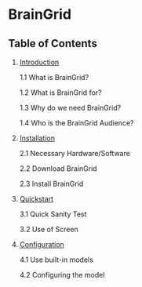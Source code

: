 # BrainGrid

## Table of Contents

1. [Introduction](01_introduction.md)

   1.1 What is BrainGrid?
   
   1.2 What is BrainGrid for?
   
   1.3 Why do we need BrainGrid?
   
   1.4 Who is the BrainGrid Audience?

2. [Installation](02_installation.md)

   2.1 Necessary Hardware/Software
   
   2.2 Download BrainGrid
   
   2.3 Install BrainGrid

3. [Quickstart](03_quickstart.md)

   3.1 Quick Sanity Test
   
   3.2 Use of Screen

4. [Configuration](04_configuration.md)

   4.1 Use built-in models
   
   4.2 Configuring the model